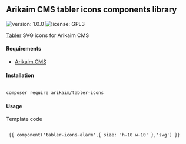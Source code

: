 ## Arikaim CMS tabler icons components library
![version: 1.0.0](https://img.shields.io/github/release/arikaim/tabler-icons.svg)
![license: GPL3](https://img.shields.io/badge/License-GPLv3-blue.svg)

[Tabler](https://tabler-icons.io/) SVG icons for Arikaim CMS


#### Requirements   
  * [Arikaim CMS](https://github.com/arikaim/arikaim)


#### Installation

```sh

composer require arikaim/tabler-icons

```

#### Usage

Template code

```twig

 {{ component('tabler-icons~alarm',{ size: 'h-10 w-10' },'svg') }}

```
